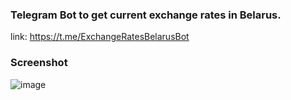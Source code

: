 ### Telegram Bot to get current exchange rates in Belarus.

link: https://t.me/ExchangeRatesBelarusBot

### Screenshot
![image](https://user-images.githubusercontent.com/55970161/167254865-4c3465ea-1c6c-4d33-914b-d159bfe7f0c6.png)
